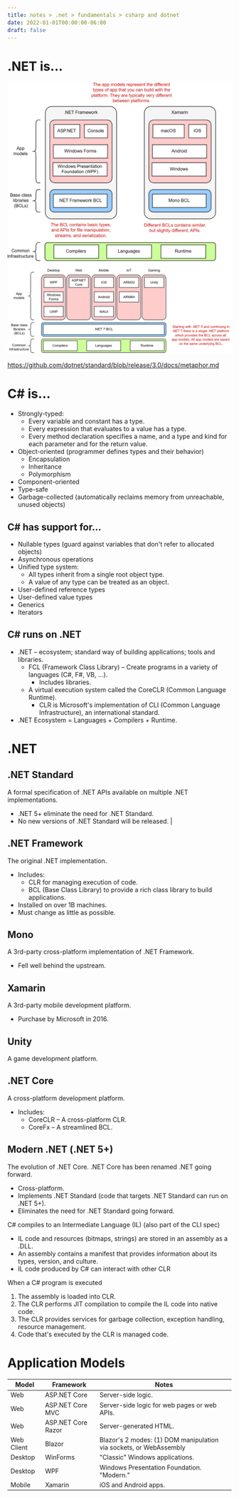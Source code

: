```yaml
---
title: notes > .net > fundamentals > csharp and dotnet
date: 2022-01-01T00:00:00-06:00
draft: false
---
```


# .NET is...    
![app-models](app-models1.png)  
![app-models](app-models2.png)  

https://github.com/dotnet/standard/blob/release/3.0/docs/metaphor.md

# C# is...
- Strongly-typed:
    - Every variable and constant has a type.
    - Every expression that evaluates to a value has a type.
    - Every method declaration specifies a name, and a type and kind for each parameter and for the return value.
- Object-oriented (programmer defines types and their behavior)
    - Encapsulation
    - Inheritance
    - Polymorphism
- Component-oriented 
- Type-safe
- Garbage-collected (automatically reclaims memory from unreachable, unused objects)

## C# has support for...
- Nullable types (guard against variables that don't refer to allocated objects)
- Asynchronous operations
- Unified type system:
    - All types inherit from a single root object type.
    - A value of any type can be treated as an object.
- User-defined reference types
- User-defined value types
- Generics
- Iterators

## C# runs on .NET
- .NET – ecosystem; standard way of building applications; tools and libraries.
    - FCL (Framework Class Library) – Create programs in a variety of languages (C#, F#, VB, …).
        - Includes libraries.
    - A virtual execution system called the CoreCLR (Common Language Runtime).
        - CLR is Microsoft's implementation of CLI (Common Language Infrastructure), an international standard.
- .NET Ecosystem = Languages + Compilers + Runtime.

# .NET
## .NET Standard
A formal specification of .NET APIs available on multiple .NET implementations.
- .NET 5+ eliminate the need for .NET Standard.
- No new versions of .NET Standard will be released.
 | 
## .NET Framework
The original .NET implementation.
- Includes:
    - CLR for managing execution of code.
    - BCL (Base Class Library) to provide a rich class library to build applications.
- Installed on over 1B machines.  
- Must change as little as possible.

## Mono
A 3rd-party cross-platform implementation of .NET Framework.
- Fell well behind the upstream.

## Xamarin
A 3rd-party mobile development platform.
- Purchase by Microsoft in 2016.

## Unity
A game development platform.

## .NET Core 
A cross-platform development platform.
- Includes:
    - CoreCLR – A cross-platform CLR.
    - CoreFx – A streamlined BCL.

## Modern .NET (.NET 5+)
The evolution of .NET Core.  .NET Core has been renamed .NET going forward.
- Cross-platform.
- Implements .NET Standard (code that targets .NET Standard can run on .NET 5+).
- Eliminates the need for .NET Standard going forward.

C# compiles to an Intermediate Language (IL) (also part of the CLI spec)
- IL code and resources (bitmaps, strings) are stored in an assembly as a .DLL.
- An assembly contains a manifest that provides information about its types, version, and culture.
- IL code produced by C# can interact with other CLR 

When a C# program is executed
1. The assembly is loaded into CLR.
2. The CLR performs JIT compilation to compile the IL code into native code.
3. The CLR provides services for garbage collection, exception handling, resource management.
4. Code that's executed by the CLR is managed code.

# Application Models
| Model | Framework | Notes |
|-------|-----------|-------|
| Web | ASP.NET Core | Server-side logic. |
| Web | ASP.NET Core MVC | Server-side logic for web pages or web APIs. |
| Web | ASP.NET Core Razor | Server-generated HTML. |
| Web Client | Blazor | Blazor's 2 modes: (1) DOM manipulation via sockets, or WebAssembly |
| Desktop | WinForms | "Classic" Windows applications. |
| Desktop | WPF | Windows Presentation Foundation.  "Modern." |
| Mobile | Xamarin | iOS and Android apps. |
